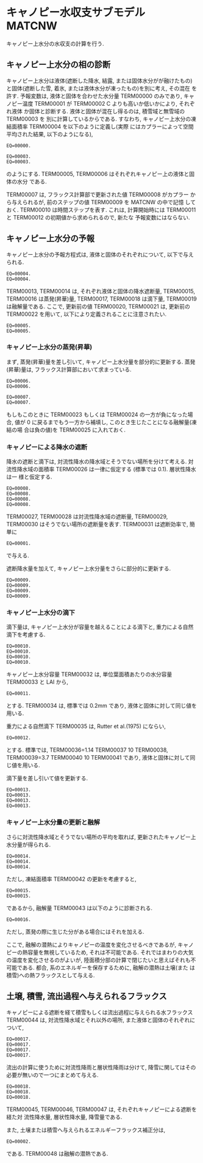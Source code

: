 # キャノピー水収支サブモデル MATCNW

キャノピー上水分の水収支の計算を行う.

## キャノピー上水分の相の診断

キャノピー上水分は液体(遮断した降水, 結露, または固体水分がが融けたもの) と固体(遮断した雪, 着氷, または液体水分が凍ったもの)を別に考え, その混在 を許す. 予報変数は, 液体と固体を合わせた水分量 TERM00000 のみであり, キャノピー温度 TERM00001 が TERM00002 C よりも高いか低いかにより, それぞれ液体 か固体と診断する. 液体と固体が混在し得るのは, 積雪域と無雪域の TERM00003 を 別に計算しているからである. すなわち, キャノピー上水分の凍結面積率 TERM00004 を以下のように定義し(実際 にはカプラーによって空間平均された結果, 以下のようになる),

    EQ=00000.

    EQ=00003.
    EQ=00003.

のようにする. TERM00005, TERM00006 はそれぞれキャノピー上の液体と固体の水分 である.

TERM00007 は, フラックス計算部で更新された値 TERM00008 がカプラー から与えられるが, 前のステップの値 TERM00009 を MATCNW の中で記憶 しておく. TERM00010 は時間ステップを表す. これは, 計算開始時には TERM00011 と TERM00012 の初期値から求められるので, 新たな 予報変数にはならない.

## キャノピー上水分の予報

キャノピー上水分の予報方程式は, 液体と固体のそれぞれについて, 以下で与え られる.

    EQ=00004.
    EQ=00004.

TERM00013, TERM00014 は, それぞれ液体と固体の降水遮断量, TERM00015, TERM00016 は蒸発(昇華)量, TERM00017, TERM00018 は滴下量, TERM00019 は融解量である. ここで, 更新前の値 TERM00020, TERM00021 は, 更新前の TERM00022 を用いて, 以下により定義されることに注意されたい.

    EQ=00005.
    EQ=00005.

### キャノピー上水分の蒸発(昇華)

まず, 蒸発(昇華)量を差し引いて, キャノピー上水分量を部分的に更新する. 蒸発(昇華)量は, フラックス計算部において求まっている.

    EQ=00006.
    EQ=00006.

    EQ=00007.
    EQ=00007.

もしもこのときに TERM00023 もしくは TERM00024 の一方が負になった場合, 値が 0 に戻るまでもう一方から補填し, このとき生じたことになる融解量(凍結の場 合は負の値)を TERM00025 に入れておく.

### キャノピーによる降水の遮断

降水の遮断と滴下は, 対流性降水の降水域とそうでない場所を分けて考える. 対 流性降水域の面積率 TERM00026 は一律に仮定する (標準では 0.1). 層状性降水は一 様と仮定する.

    EQ=00008.
    EQ=00008.
    EQ=00008.
    EQ=00008.

TERM00027, TERM00028 は対流性降水域の遮断量, TERM00029, TERM00030 はそうでない場所の遮断量を表す. TERM00031 は遮断効率で, 簡単に

    EQ=00001.

で与える.

遮断降水量を加えて, キャノピー上水分量をさらに部分的に更新する.

    EQ=00009.
    EQ=00009.
    EQ=00009.
    EQ=00009.

### キャノピー上水分の滴下

滴下量は, キャノピー上水分が容量を越えることによる滴下と, 重力による自然 滴下を考慮する.

    EQ=00010.
    EQ=00010.
    EQ=00010.
    EQ=00010.

キャノピー上水分容量 TERM00032 は, 単位葉面積あたりの水分容量 TERM00033 と LAI から,

    EQ=00011.

とする. TERM00034 は, 標準では 0.2mm であり, 液体と固体に対して同じ値を用いる.

重力による自然滴下 TERM00035 は, Rutter et al.(1975) にならい,

    EQ=00012.

とする. 標準では, TERM00036=1.14 TERM00037 10 TERM00038, TERM00039=3.7 TERM00040 10 TERM00041 であり, 液体と固体に対して同じ値を用いる.

滴下量を差し引いて値を更新する.

    EQ=00013.
    EQ=00013.
    EQ=00013.
    EQ=00013.

### キャノピー上水分量の更新と融解

さらに対流性降水域とそうでない場所の平均を取れば, 更新されたキャノピー上 水分量が得られる.

    EQ=00014.
    EQ=00014.
    EQ=00014.

ただし, 凍結面積率 TERM00042 の更新を考慮すると,

    EQ=00015.
    EQ=00015.

であるから, 融解量 TERM00043 は以下のように診断される.

    EQ=00016.

ただし, 蒸発の際に生じた分がある場合にはそれを加える.

ここで, 融解の潜熱によりキャノピーの温度を変化させるべきであるが, キャノ ピーの熱容量を無視しているため, それは不可能である. それではまわりの大気 の温度を変化させるのがよいが, 陸面積分部の計算で閉じたいと思えばそれも不 可能である. 都合, 系のエネルギーを保存するために, 融解の潜熱は土壌(また は積雪)への熱フラックスとして与える.

## 土壌, 積雪, 流出過程へ与えられるフラックス

キャノピーによる遮断を経て積雪もしくは流出過程に与えられる水フラックス TERM00044 は, 対流性降水域とそれ以外の場所, また液体と固体のそれぞれについて,

    EQ=00017.
    EQ=00017.
    EQ=00017.
    EQ=00017.

流出の計算に使うために対流性降雨と層状性降雨は分けて, 降雪に関してはその 必要が無いので一つにまとめて与える.

    EQ=00018.
    EQ=00018.
    EQ=00018.

TERM00045, TERM00046, TERM00047 は, それぞれキャノピーによる遮断を経た対 流性降水量, 層状性降水量, 降雪量である.

また, 土壌または積雪へ与えられるエネルギーフラックス補正分は,

    EQ=00002.

である. TERM00048 は融解の潜熱である.
